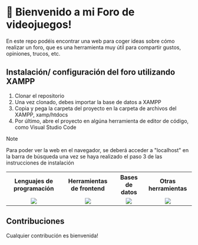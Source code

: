 
# 💬 Bienvenido a mi Foro de videojuegos! 

En este repo podéis encontrar una web para coger ideas sobre cómo realizar un foro, que es una herramienta muy útil para compartir gustos, opiniones, trucos, etc. 

## Instalación/ configuración del foro utilizando XAMPP
<ol>
  <li> Clonar el repositorio </li>
  <li> Una vez clonado, debes importar la base de datos a XAMPP </li>
  <li> Copia y pega la carpeta del proyecto en la carpeta de archivos del XAMPP, xamp/htdocs </li>
  <li> Por último, abre el proyecto en algúna herramienta de editor de código, como Visual Studio Code </li>
</ol>

> [!NOTE]
> Para poder ver la web en el navegador, se deberá acceder a "localhost" en la barra de búsqueda una vez se haya realizado el paso 3 de las instrucciones de instalación

<table>
  <th> Lenguajes de programación </th>
  <th> Herramientas de frontend </th>
  <th> Bases de datos </th>
  <th> Otras herramientas </th>
    <tr> 
       <td align="center"><img src="https://skillicons.dev/icons?i=js,php" /></td>
       <td align="center"><img src="https://skillicons.dev/icons?i=html,css" /></td>
       <td align="center"><img src="https://skillicons.dev/icons?i=mysql" /></td>
       <td align="center"><img src="https://skillicons.dev/icons?i=vscode" /></td>
    </tr>
</table>

## Contribuciones

Cualquier contribución es bienvenida!
 
    

